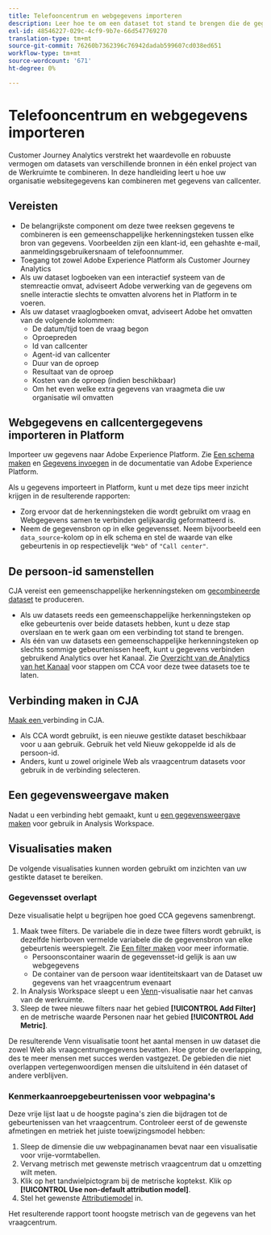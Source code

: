 ```yaml
---
title: Telefooncentrum en webgegevens importeren
description: Leer hoe te om een dataset tot stand te brengen die de gegevens van het vraagcentrum en van de website verbindt.
exl-id: 48546227-029c-4cf9-9b7e-66d547769270
translation-type: tm+mt
source-git-commit: 76260b7362396c76942dadab599607cd038ed651
workflow-type: tm+mt
source-wordcount: '671'
ht-degree: 0%

---
```


# Telefooncentrum en webgegevens importeren

Customer Journey Analytics verstrekt het waardevolle en robuuste vermogen om datasets van verschillende bronnen in één enkel project van de Werkruimte te combineren. In deze handleiding leert u hoe uw organisatie websitegegevens kan combineren met gegevens van callcenter.

## Vereisten

* De belangrijkste component om deze twee reeksen gegevens te combineren is een gemeenschappelijke herkenningsteken tussen elke bron van gegevens. Voorbeelden zijn een klant-id, een gehashte e-mail, aanmeldingsgebruikersnaam of telefoonnummer.
* Toegang tot zowel Adobe Experience Platform als Customer Journey Analytics
* Als uw dataset logboeken van een interactief systeem van de stemreactie omvat, adviseert Adobe verwerking van de gegevens om snelle interactie slechts te omvatten alvorens het in Platform in te voeren.
* Als uw dataset vraaglogboeken omvat, adviseert Adobe het omvatten van de volgende kolommen:
   * De datum/tijd toen de vraag begon
   * Oproepreden
   * Id van callcenter
   * Agent-id van callcenter
   * Duur van de oproep
   * Resultaat van de oproep
   * Kosten van de oproep (indien beschikbaar)
   * Om het even welke extra gegevens van vraagmeta die uw organisatie wil omvatten

## Webgegevens en callcentergegevens importeren in Platform

Importeer uw gegevens naar Adobe Experience Platform. Zie [Een schema maken](https://docs.adobe.com/content/help/en/experience-platform/xdm/tutorials/create-schema-ui.html) en [Gegevens invoegen](https://docs.adobe.com/content/help/en/experience-platform/ingestion/home.html) in de documentatie van Adobe Experience Platform.

Als u gegevens importeert in Platform, kunt u met deze tips meer inzicht krijgen in de resulterende rapporten:

* Zorg ervoor dat de herkenningsteken die wordt gebruikt om vraag en Webgegevens samen te verbinden gelijkaardig geformatteerd is.
* Neem de gegevensbron op in elke gegevensset. Neem bijvoorbeeld een `data_source`-kolom op in elk schema en stel de waarde van elke gebeurtenis in op respectievelijk `"Web"` of `"Call center"`. <!--mapper-->

## De persoon-id samenstellen

CJA vereist een gemeenschappelijke herkenningsteken om [gecombineerde dataset](../connections/combined-dataset.md) te produceren.

* Als uw datasets reeds een gemeenschappelijke herkenningsteken op elke gebeurtenis over beide datasets hebben, kunt u deze stap overslaan en te werk gaan om een verbinding tot stand te brengen.
* Als één van uw datasets een gemeenschappelijke herkenningsteken op slechts sommige gebeurtenissen heeft, kunt u gegevens verbinden gebruikend Analytics over het Kanaal. Zie [Overzicht van de Analytics van het Kanaal](/help/connections/cca/overview.md) voor stappen om CCA voor deze twee datasets toe te laten.

## Verbinding maken in CJA

[Maak een ](/help/connections/create-connection.md) verbinding in CJA.

* Als CCA wordt gebruikt, is een nieuwe gestikte dataset beschikbaar voor u aan gebruik. Gebruik het veld Nieuw gekoppelde id als de persoon-id.
* Anders, kunt u zowel originele Web als vraagcentrum datasets voor gebruik in de verbinding selecteren.

## Een gegevensweergave maken

Nadat u een verbinding hebt gemaakt, kunt u [een gegevensweergave maken](/help/data-views/create-dataview.md) voor gebruik in Analysis Workspace. <!-- page dimension last touch, session persistence -->
<!-- create calls metric using call center reason (requires data views 2.0). any column that triggers once per call -->

## Visualisaties maken

De volgende visualisaties kunnen worden gebruikt om inzichten van uw gestikte dataset te bereiken.

### Gegevensset overlapt

Deze visualisatie helpt u begrijpen hoe goed CCA gegevens samenbrengt.

1. Maak twee filters. De variabele die in deze twee filters wordt gebruikt, is dezelfde hierboven vermelde variabele die de gegevensbron van elke gebeurtenis weerspiegelt. Zie [Een filter maken](/help/components/filters/create-filters.md) voor meer informatie.
   * Persoonscontainer waarin de gegevensset-id gelijk is aan uw webgegevens
   * De container van de persoon waar identiteitskaart van de Dataset uw gegevens van het vraagcentrum evenaart
2. In Analysis Workspace sleept u een [Venn](/help/analysis-workspace/visualizations/venn.md)-visualisatie naar het canvas van de werkruimte.
3. Sleep de twee nieuwe filters naar het gebied **[!UICONTROL Add Filter]** en de metrische waarde Personen naar het gebied **[!UICONTROL Add Metric]**.

De resulterende Venn visualisatie toont het aantal mensen in uw dataset die zowel Web als vraagcentrumgegevens bevatten. Hoe groter de overlapping, des te meer mensen met succes werden vastgezet. De gebieden die niet overlappen vertegenwoordigen mensen die uitsluitend in één dataset of andere verblijven.

### Kenmerkaanroepgebeurtenissen voor webpagina&#39;s

Deze vrije lijst laat u de hoogste pagina&#39;s zien die bijdragen tot de gebeurtenissen van het vraagcentrum. Controleer eerst of de gewenste afmetingen en metriek het juiste toewijzingsmodel hebben:

1. Sleep de dimensie die uw webpaginanamen bevat naar een visualisatie voor vrije-vormtabellen.
1. Vervang metrisch met gewenste metrisch vraagcentrum dat u omzetting wilt meten.
1. Klik op het tandwielpictogram bij de metrische koptekst. Klik op **[!UICONTROL Use non-default attribution model]**.
1. Stel het gewenste [Attributiemodel](/help/data-views/configure-dataviews.md#Attribution-model) in.

Het resulterende rapport toont hoogste metrisch van de gegevens van het vraagcentrum. <!-- Complement with donut visualization -->

<!-- ### Flow between web data and call center

call reason as an exit dimension, web page name for previous pages

### Histogram


### Fallout

step 1: all sessions
step 2: purchase step 1
step 3: call

another good one

step 1: all sessions
step 2: 

Orrr we could also use dataset ID

### Site sections that result in a call within 30 minutes

Slide 4

Create a bunch of filters - facets to their business. Filters were used because they didn't have all of these in the same dimension, so they could create everything in this report as a single dimension (really filters)

wanted to understand when someone interacts with a facet, whats the highest percentage of people that abandon that channel to call them. not from volume perspective, but percentage perspective.

use sequential filters, but you lose the ability to use attribution IQ

## What to do when you've found insight -->
